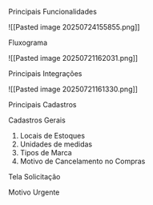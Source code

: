 
Principais Funcionalidades 

![[Pasted image 20250724155855.png]]


Fluxograma


 ![[Pasted image 20250721162031.png]]





Principais Integrações


![[Pasted image 20250721161330.png]]

Principais Cadastros

Cadastros Gerais 

1. Locais de Estoques
2. Unidades de medidas
3. Tipos de Marca
4. Motivo de Cancelamento no Compras





Tela Solicitação

Motivo Urgente